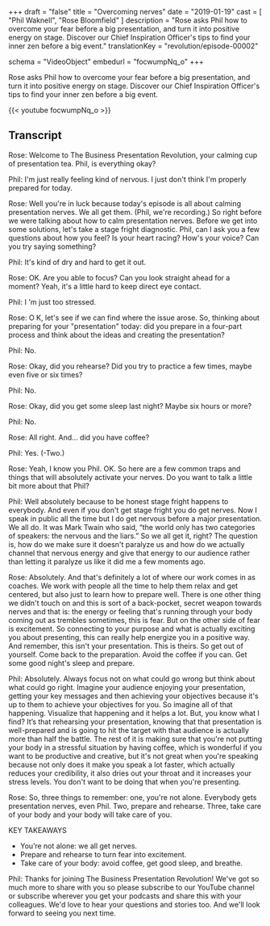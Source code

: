 +++
draft           = "false"
title           = "Overcoming nerves"
date            = "2019-01-19"
cast            = [ "Phil Waknell", "Rose Bloomfield" ]
description     = "Rose asks Phil how to overcome your fear before a big presentation, and turn it into positive energy on stage. Discover our Chief Inspiration Officer's tips to find your inner zen before a big event."
translationKey  = "revolution/episode-00002"

schema          = "VideoObject"
embedurl        = "focwumpNq_o"
+++

Rose asks Phil how to overcome your fear before a big presentation, and turn it into positive energy on stage. Discover our Chief Inspiration Officer's tips to find your inner zen before a big event.

{{< youtube focwumpNq_o >}}

## Transcript
Rose: Welcome to The Business Presentation Revolution, your calming cup of presentation tea. Phil, is everything okay?  
 
Phil: I'm just really feeling kind of nervous. I just don't think I'm properly prepared for today.  
 
Rose: Well you're in luck because today's episode is all about calming presentation nerves. We all get them. (Phil, we're recording.) So right before we were talking about how to calm presentation nerves. Before we get into some solutions, let's take a stage fright diagnostic. Phil, can I ask you a few questions about how you feel? Is your heart racing? How's your voice? Can you try saying something?  
 
Phil: It's kind of dry and hard to get it out.  
 
Rose: OK. Are you able to focus? Can you look straight ahead for a moment? Yeah, it's a little hard to keep direct eye contact.  
 
Phil: I 'm just too stressed.  
 
Rose: O K, let's see if we can find where the issue arose. So, thinking about preparing for your "presentation" today: did you prepare in a four-part process and think about the ideas and creating the presentation?  
 
Phil: No.  
 
Rose: Okay, did you rehearse? Did you try to practice a few times, maybe even five or six times?  
 
Phil: No.  
 
Rose: Okay, did you get some sleep last night? Maybe six hours or more?  
 
Phil: No.  
 
Rose: All right. And... did you have coffee?  
 
Phil: Yes. (-Two.) 
 
Rose: Yeah, I know you Phil. OK. So here are a few common traps and things that will absolutely activate your nerves. Do you want to talk a little bit more about that Phil?  
 
Phil: Well absolutely because to be honest stage fright happens to everybody. And even if you don't get stage fright you do get nerves. Now I speak in public all the time but I do get nervous before a major presentation. We all do. It was Mark Twain who said, “the world only has two categories of speakers: the nervous and the liars.” So we all get it, right? The question is, how do we make sure it doesn't paralyze us and how do we actually channel that nervous energy and give that energy to our audience rather than letting it paralyze us like it did me a few moments ago.  
 
Rose: Absolutely. And that's definitely a lot of where our work comes in as coaches. We work with people all the time to help them relax and get centered, but also just to learn how to prepare well. There is one other thing we didn't touch on and this is sort of a back-pocket, secret weapon towards nerves and that is: the energy or feeling that's running through your body coming out as trembles sometimes, this is fear. But on the other side of fear is excitement. So connecting to your purpose and what is actually exciting you about presenting, this can really help energize you in a positive way. And remember, this isn't your presentation. This is theirs. So get out of yourself. Come back to the preparation. Avoid the coffee if you can. Get some good night's sleep and prepare.  
 
Phil: Absolutely. Always focus not on what could go wrong but think about what could go right. Imagine your audience enjoying your presentation, getting your key messages and then achieving your objectives because it's up to them to achieve your objectives for you. So imagine all of that happening. Visualize that happening and it helps a lot. But, you know what I find? It’s that rehearsing your presentation, knowing that that presentation is well-prepared and is going to hit the target with that audience is actually more than half the battle. The rest of it is making sure that you're not putting your body in a stressful situation by having coffee, which is wonderful if you want to be productive and creative, but it's not great when you're speaking because not only does it make you speak a lot faster, which actually reduces your credibility, it also dries out your throat and it increases your stress levels. You don't want to be doing that when you're presenting.  
 
Rose: So, three things to remember: one, you're not alone. Everybody gets presentation nerves, even Phil. Two, prepare and rehearse. Three, take care of your body and your body will take care of you.  

KEY TAKEAWAYS 

* You’re not alone: we all get nerves. 
* Prepare and rehearse to turn fear into excitement. 
* Take care of your body: avoid coffee, get good sleep, and breathe. 
 
Phil: Thanks for joining The Business Presentation Revolution! We've got so much more to share with you so please subscribe to our YouTube channel or subscribe wherever you get your podcasts and share this with your colleagues. We'd love to hear your questions and stories too. And we'll look forward to seeing you next time.  